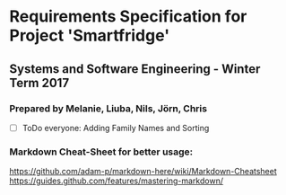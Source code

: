 # Requirements Specification for Project 'Smartfridge'

## Systems and Software Engineering - Winter Term 2017

### Prepared by Melanie, Liuba, Nils, Jörn, Chris
- [ ] ToDo everyone: Adding Family Names and Sorting

### Markdown Cheat-Sheet for better usage:
https://github.com/adam-p/markdown-here/wiki/Markdown-Cheatsheet
https://guides.github.com/features/mastering-markdown/



